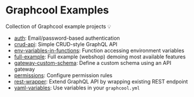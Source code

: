 # Graphcool Examples

Collection of Graphcool example projects 💡

* [auth](auth): Email/password-based authentication
* [crud-api](crud-api): Simple CRUD-style GraphQL API
* [env-variables-in-functions](env-variables-in-functions): Function accessing environment variables
* [full-example](full-example): Full example (webshop) demoing most available features
* [gateway-custom-schema](gateway-custom-schema): Define a custom schema using an API gateway
* [permissions](permissions): Configure permission rules
* [rest-wrapper](rest-wrapper): Extend GraphQL API by wrapping existing REST endpoint
* [yaml-variables](yaml-variables): Use variables in your `graphcool.yml`

